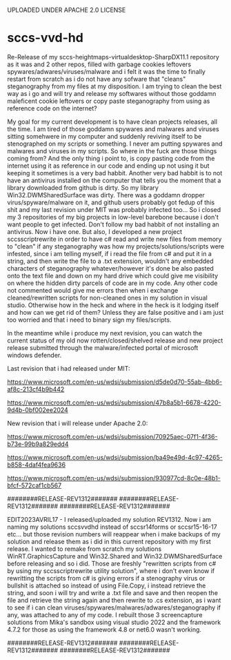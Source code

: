 UPLOADED UNDER APACHE 2.0 LICENSE

# sccs-vvd-hd
Re-Release of my sccs-heightmaps-virtualdesktop-SharpDX11.1 repository as it was and 2 other repos, filled with garbage cookies leftovers spywares/adwares/viruses/malware and i felt it was the time to finally restart from scratch as i do not have any sofware that "cleans" steganography from my files at my disposition. I am trying to clean the best way as i go and will try and release my softwares without those goddamn maleficent cookie leftovers or copy paste steganography from using as reference code on the internet?

My goal for my current development is to have clean projects releases, all the time. I am tired of those goddamn spywares and malwares and viruses sitting somehwere in my computer and suddenly reviving itself to be stenographed on my scripts or something. I never am putting spywares and malwares and viruses in my scripts. So where in the fuck are those things coming from? And the only thing i point to, is copy pasting code from the internet using it as reference in our code and ending up not using it but keeping it sometimes is a very bad habbit. Another very bad habbit is to not have an antivirus installed on the computer that tells you the moment that a library downloaded from github is dirty. So my library Win32.DWMSharedSurface was dirty. There was a goddamn dropper virus/spyware/malware on it, and github users probably got fedup of this shit and my last revision under MIT was probably infected too... So i closed my 3 repositories of my big projects in low-level barebone because i don't want people to get infected. Don't follow my bad habbit of not installing an antivirus. Now i have one. But also, I developed a new project sccsscriptrewrite in order to have c# read and write new files from memory to "clean" if any steganography was how my projects/solutions/scripts were infested, since i am telling myself, if i read the file from c# and put it in a string, and then write the file to a .txt extension, wouldn't any embedded characters of steganography whatever/however it's done be also pasted onto the text file and down on my hard drive which could give me visibility on where the hidden dirty parcels of code are in my code. Any other code not commented would give me errors then when i exchange cleaned/rewritten scripts for non-cleaned ones in my solution in visual studio. Otherwise how in the heck and where in the heck is it lodging itself and how can we get rid of them? Unless they are false positive and i am just too worried and that i need to binary sign my files/scripts.

In the meantime while i produce my next revision, you can watch the current status of my old now rotten/closed/shelved release and new project release submitted through the malware/infected portal of microsoft windows defender. 

Last revision that i had released under MIT:

https://www.microsoft.com/en-us/wdsi/submission/d5de0d70-55ab-4bb6-af8c-213cf4b9b442

https://www.microsoft.com/en-us/wdsi/submission/47b8a5b1-6678-4220-9d4b-0bf002ee2024

New revision that i will release under Apache 2.0:

https://www.microsoft.com/en-us/wdsi/submission/70925aec-07f1-4f36-b73e-99b9a829edd4

https://www.microsoft.com/en-us/wdsi/submission/ba49e49d-4c97-4265-b858-4daf4fea9636

https://www.microsoft.com/en-us/wdsi/submission/930977cd-8c0e-48b1-bfcf-572caf1cb567


########RELEASE-REV1312#######
########RELEASE-REV1312#######
########RELEASE-REV1312#######

EDIT2023AVRIL17 - I released/uploaded my solution REV1312. Now i am naming my solutions sccsvvdhd instead of sccsr14forms or sccsr15-16-17 etc... but those revision numbers will reappear when i make backups of my solution and release them as i did in this current repository with my first release. I wanted to remake from scratch my solutions WinRT.GraphicsCapture and Win32.Shared and Win32.DWMSharedSurface before releasing and so i did. Those are freshly "rewritten scripts from c# by using my sccsscriptrewrite utility solution", where i don't even know if rewritting the scripts from c# is giving errors if a stenography virus or bullshit is attached so instead of using File.Copy, i instead retrieve the string, and soon i will try and write a .txt file and save and then reopen the file and retrieve the string again and then rewrite to .cs extension, as i want to see if i can clean viruses/spywares/malwares/adwares/steganography if any, was attached to any of my code. I rebuilt those 3 screencapture solutions from Mika's sandbox using visual studio 2022 and the framework 4.7.2 for those as using the framework 4.8 or net6.0 wasn't working.

########RELEASE-REV1312#######
########RELEASE-REV1312#######
########RELEASE-REV1312#######


